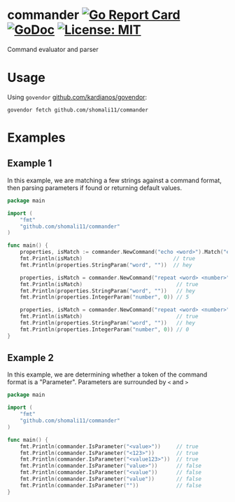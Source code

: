 # commander [![Go Report Card](https://goreportcard.com/badge/github.com/shomali11/commander)](https://goreportcard.com/report/github.com/shomali11/commander) [![GoDoc](https://godoc.org/github.com/shomali11/commander?status.svg)](https://godoc.org/github.com/shomali11/commander) [![License: MIT](https://img.shields.io/badge/License-MIT-yellow.svg)](https://opensource.org/licenses/MIT)

Command evaluator and parser

# Usage

Using `govendor` [github.com/kardianos/govendor](https://github.com/kardianos/govendor):

```
govendor fetch github.com/shomali11/commander
```

# Examples

## Example 1

In this example, we are matching a few strings against a command format, then parsing parameters if found or returning default values.

```go
package main

import (
	"fmt"
	"github.com/shomali11/commander"
)

func main() {
	properties, isMatch := commander.NewCommand("echo <word>").Match("echo hey")
	fmt.Println(isMatch)                             // true
	fmt.Println(properties.StringParam("word", ""))  // hey

	properties, isMatch = commander.NewCommand("repeat <word> <number>").Match("repeat hey 5")
	fmt.Println(isMatch)                              // true
	fmt.Println(properties.StringParam("word", ""))   // hey
	fmt.Println(properties.IntegerParam("number", 0)) // 5

	properties, isMatch = commander.NewCommand("repeat <word> <number>").Match("repeat hey")
	fmt.Println(isMatch)                              // true
	fmt.Println(properties.StringParam("word", ""))   // hey
	fmt.Println(properties.IntegerParam("number", 0)) // 0
}
```

## Example 2

In this example, we are determining whether a token of the command format is a "Parameter". Parameters are surrounded by `<` and `>`

```go
package main

import (
	"fmt"
	"github.com/shomali11/commander"
)

func main() {
	fmt.Println(commander.IsParameter("<value>"))     // true
	fmt.Println(commander.IsParameter("<123>"))       // true
	fmt.Println(commander.IsParameter("<value123>"))  // true
	fmt.Println(commander.IsParameter("value>"))      // false
	fmt.Println(commander.IsParameter("<value"))      // false
	fmt.Println(commander.IsParameter("value"))       // false
	fmt.Println(commander.IsParameter(""))            // false
}
```